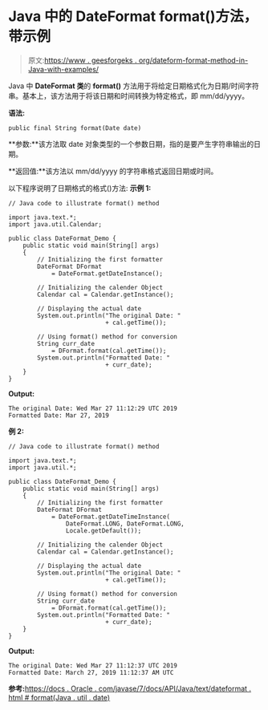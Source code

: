 # Java 中的 DateFormat format()方法，带示例

> 原文:[https://www . geesforgeks . org/dateform-format-method-in-Java-with-examples/](https://www.geeksforgeeks.org/dateformat-format-method-in-java-with-examples/)

Java 中 **DateFormat 类**的 **format()** 方法用于将给定日期格式化为日期/时间字符串。基本上，该方法用于将该日期和时间转换为特定格式，即 mm/dd/yyyy。

**语法:**

```
public final String format(Date date)
```

**参数:**该方法取 date 对象类型的一个参数日期，指的是要产生字符串输出的日期。

**返回值:**该方法以 mm/dd/yyyy 的字符串格式返回日期或时间。

以下程序说明了日期格式的格式()方法:
**示例 1:**

```
// Java code to illustrate format() method

import java.text.*;
import java.util.Calendar;

public class DateFormat_Demo {
    public static void main(String[] args)
    {
        // Initializing the first formatter
        DateFormat DFormat
            = DateFormat.getDateInstance();

        // Initializing the calender Object
        Calendar cal = Calendar.getInstance();

        // Displaying the actual date
        System.out.println("The original Date: "
                           + cal.getTime());

        // Using format() method for conversion
        String curr_date
            = DFormat.format(cal.getTime());
        System.out.println("Formatted Date: "
                           + curr_date);
    }
}
```

**Output:**

```
The original Date: Wed Mar 27 11:12:29 UTC 2019
Formatted Date: Mar 27, 2019

```

**例 2:**

```
// Java code to illustrate format() method

import java.text.*;
import java.util.*;

public class DateFormat_Demo {
    public static void main(String[] args)
    {
        // Initializing the first formatter
        DateFormat DFormat
            = DateFormat.getDateTimeInstance(
                DateFormat.LONG, DateFormat.LONG,
                Locale.getDefault());

        // Initializing the calender Object
        Calendar cal = Calendar.getInstance();

        // Displaying the actual date
        System.out.println("The original Date: "
                           + cal.getTime());

        // Using format() method for conversion
        String curr_date
            = DFormat.format(cal.getTime());
        System.out.println("Formatted Date: "
                           + curr_date);
    }
}
```

**Output:**

```
The original Date: Wed Mar 27 11:12:37 UTC 2019
Formatted Date: March 27, 2019 11:12:37 AM UTC

```

**参考:**[https://docs . Oracle . com/javase/7/docs/API/Java/text/dateformat . html # format(Java . util . date)](https://docs.oracle.com/javase/7/docs/api/java/text/DateFormat.html#format(java.util.Date))